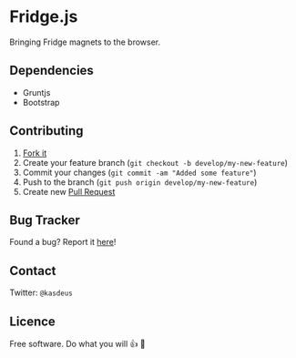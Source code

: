 # Fridge.js

Bringing Fridge magnets to the browser.


## Dependencies
* Gruntjs
* Bootstrap

## Contributing
1. [Fork it](https://help.github.com/articles/fork-a-repo)
2. Create your feature branch (`git checkout -b develop/my-new-feature`)
3. Commit your changes (`git commit -am "Added some feature"`)
4. Push to the branch (`git push origin develop/my-new-feature`)
5. Create new [Pull Request](https://help.github.com/articles/using-pull-requests)

## Bug Tracker

Found a bug? Report it [here](https://github.com/joshghent/fridgejs/issues/)!

## Contact

Twitter: `@kasdeus`

## Licence

Free software. Do what you will :thumbsup: :beers:
